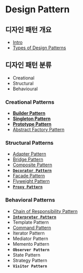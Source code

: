 # Design Pattern

## 디자인 패턴 개요

* [Intro](https://github.com/SeokRae/TIL/tree/19997443918ceb7dfe18b1fc3c3aafa1e8125069/design/contents/_intro.md)
* [Types of Design Patterns](https://github.com/SeokRae/TIL/tree/19997443918ceb7dfe18b1fc3c3aafa1e8125069/design/contents/_types_of_design_patterns.md)

## 디자인 패턴 분류

* Creational
* Structural
* Behavioural

### **Creational Patterns**

* [**Builder Pattern**](/design/creational/_builder.md)
* [**Singleton Pattern**](/design/creational/_singleton.md)
* [**Prototype Pattern**](/design/creational/_prototype.md)
* [Abstract Factory Pattern](/design/creational/_abstract_factory.md)

### Structural Patterns

* [Adapter Pattern](/design/structural/_adapter.md)
* [Bridge Pattern](/design/structural/_bridge.md)
* [Composite Pattern](/design/structural/_composite.md)
* [**`Decorator Pattern`**](/design/structural/_decorator.md)
* [Facade Pattern](/design/structural/_facade.md)
* [Flyweight Pattern](/design/structural/_flyweight.md)
* [**`Proxy Pattern`**](/design/structural/_proxy.md)

### Behavioral Patterns

* [Chain of Responsibility Pattern](/design/behavioral/_chain_of_responsibility.md)
* [**`Interpreter Pattern`**](/design/behavioral/_interpreter.md)
* Template Pattern
* [Command Pattern](/design/behavioral/_command.md)
* Iterator Pattern
* Mediator Pattern
* Memento Pattern
* **`Observer Pattern`**
* State Pattern
* Strategy Pattern
* **`Visitor Pattern`**

